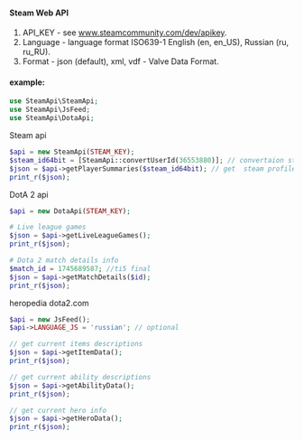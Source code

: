 #### Steam Web API
1. API_KEY - see www.steamcommunity.com/dev/apikey.
2. Language -  language format ISO639-1 English (en, en_US), Russian (ru, ru_RU).
3. Format - json (default), xml, vdf - Valve Data Format.
 
#### example:

````php
use SteamApi\SteamApi;
use SteamApi\JsFeed;
use SteamApi\DotaApi;
````
Steam api
````php
$api = new SteamApi(STEAM_KEY);
$steam_id64bit = [SteamApi::convertUserId(36553880)]; // convertaion steam id - 32 to 64bit
$json = $api->getPlayerSummaries($steam_id64bit); // get  steam profile
print_r($json);
````
DotA 2 api
````php
$api = new DotaApi(STEAM_KEY);

# Live league games
$json = $api->getLiveLeagueGames();
print_r($json);

# Dota 2 match details info
$match_id = 1745689587; //ti5 final
$json = $api->getMatchDetails($id);
print_r($json);
````
 heropedia dota2.com
 ````php
$api = new JsFeed();
$api->LANGUAGE_JS = 'russian'; // optional

// get current items descriptions 
$json = $api->getItemData();
print_r($json);

// get current ability descriptions
$json = $api->getAbilityData();
print_r($json);

// get current hero info
$json = $api->getHeroData();
print_r($json);
````
